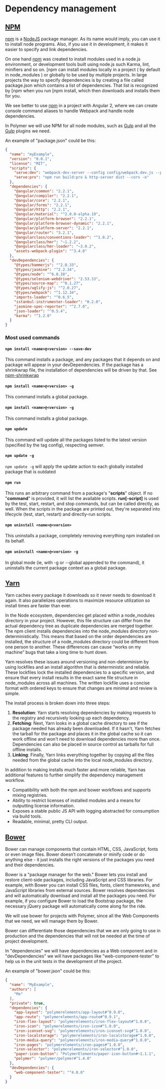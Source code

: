 # Dependency management
## [NPM]
[npm] is a [NodeJS](https://nodejs.org/es/docs/) package manager. As its name would imply, you can use it to install node programs. Also, if you use it in development, it makes it easier to specify and link dependencies.

On one hand [npm] was created to install modules used in a node.js environment, or development tools built using node.js such Karma, lint, minifiers and so on. [npm can install modules locally in a project ( by default in node_modules ) or globally to be used by multiple projects. In large projects the way to specify dependencies is by creating a file called package.json which contains a list of dependencies. That list is recognized by [npm when you run [npm install, which then downloads and installs them for you.

We see better to use [npm] in a project with Angular 2, where we can create console command aliases to handle Webpack and handle node dependencies.

In Polymer we will use NPM for all node modules, such as [Gulp] and all the [Gulp] plugins we need.

An example of "package.json" could be this:
```json
{
  "name": "myExample",
  "version": "0.0.1",
  "license": "MIT",
  "scripts": {
    "serve:dev": "webpack-dev-server --config config/webpack.dev.js --progress --profile --watch --content-base src/ --inline --hot",
    "serve:pro": "npm run build:pro & http-server dist --cors -o"
  },
  "dependencies": {
    "@angular/common": "2.2.1",
    "@angular/compiler": "2.2.1",
    "@angular/core": "2.2.1",
    "@angular/forms": "2.2.1",
    "@angular/http": "2.2.1",
    "@angular/material": "^2.0.0-alpha.10",
    "@angular/platform-browser": "2.2.1",
    "@angular/platform-browser-dynamic": "2.2.1",
    "@angular/platform-server": "2.2.1",
    "@angular/router": "3.2.1",
    "@angularclass/conventions-loader": "^1.0.2",
    "@angularclass/hmr": "~1.2.2",
    "@angularclass/hmr-loader": "~3.0.2",
    "assets-webpack-plugin": "^3.4.0"
  },
  "devDependencies": {
    "@types/hammerjs": "^2.0.33",
    "@types/jasmine": "^2.2.34",
    "@types/node": "^6.0.38",
    "@types/selenium-webdriver": "2.53.33",
    "@types/source-map": "^0.1.27",
    "@types/uglify-js": "^2.0.27",
    "@types/webpack": "^1.12.34",
    "imports-loader": "^0.6.5",
    "istanbul-instrumenter-loader": "0.2.0",
    "jasmine-spec-reporter": "^2.7.0",
    "json-loader": "^0.5.4",
    "karma": "^1.2.0"
  }
}

```

[Gulp]: https://github.com/gulpjs/gulp/blob/master/docs/getting-started.md
[NPM]: https://www.npmjs.com/

### Most used commands

#### `npm install <name>@<version> --save-dev`
This command installs a package, and any packages that it depends on and package will appear in your devDependencies. If the package has a shrinkwrap file, the installation of dependencies will be driven by that. See [npm-shrinkwrap](https://docs.npmjs.com/cli/shrinkwrap)

#### `npm install <name>@<version> -g`
This command installs a global package.

#### `npm install <name>@<version> -g`
This command installs a global package.

#### `npm update`
This command will update all the packages listed to the latest version (specified by the tag config), respecting semver.

#### `npm update -g`
`npm update -g` will apply the update action to each globally installed package that is outdated

#### `npm run`
This runs an arbitrary command from a package's "**scripts**" object. If no "**command**" is provided, it will list the available scripts. **run[-script]** is used by the test, start, restart, and stop commands, but can be called directly, as well. When the scripts in the package are printed out, they're separated into lifecycle (test, start, restart) and directly-run scripts.

#### `npm uninstall <name>@<version>`
This uninstalls a package, completely removing everything npm installed on its behalf.

#### `npm uninstall <name>@<version> -g`
In global mode (ie, with -g or --global appended to the command), it uninstalls the current package context as a global package.

## [Yarn](https://yarnpkg.com/)

Yarn caches every package it downloads so it never needs to download it again. It also parallelizes operations to maximize resource utilization so install times are faster than ever.

In the Node ecosystem, dependencies get placed within a node_modules directory in your project. However, this file structure can differ from the actual dependency tree as duplicate dependencies are merged together. The npm client installs dependencies into the node_modules directory non-deterministically. This means that based on the order dependencies are installed, the structure of a node_modules directory could be different from one person to another. These differences can cause “works on my machine” bugs that take a long time to hunt down.

Yarn resolves these issues around versioning and non-determinism by using lockfiles and an install algorithm that is deterministic and reliable. These lockfiles lock the installed dependencies to a specific version, and ensure that every install results in the exact same file structure in node_modules across all machines. The written lockfile uses a concise format with ordered keys to ensure that changes are minimal and review is simple.

The install process is broken down into three steps:

1. **Resolution**: Yarn starts resolving dependencies by making requests to the registry and recursively looking up each dependency.
2. **Fetching**: Next, Yarn looks in a global cache directory to see if the package needed has already been downloaded. If it hasn't, Yarn fetches the tarball for the package and places it in the global cache so it can work offline and won't need to download dependencies more than once. Dependencies can also be placed in source control as tarballs for full offline installs.
3. **Linking**: Finally, Yarn links everything together by copying all the files needed from the global cache into the local node_modules directory.

In addition to making installs much faster and more reliable, Yarn has additional features to further simplify the dependency management workflow.

- Compatibility with both the npm and bower workflows and supports mixing registries.
- Ability to restrict licenses of installed modules and a means for outputting license information.
- Exposes a stable public JS API with logging abstracted for consumption via build tools.
- Readable, minimal, pretty CLI output.

## [Bower](https://bower.io/)

Bower can manage components that contain HTML, CSS, JavaScript, fonts or even image files. Bower doesn’t concatenate or minify code or do anything else - it just installs the right versions of the packages you need and their dependencies.

Bower is a "package manager for the web." Bower lets you install and restore client-side packages, including JavaScript and CSS libraries. For example, with Bower you can install CSS files, fonts, client frameworks, and JavaScript libraries from external sources. Bower resolves dependencies and will automatically download and install all the packages you need. For example, if you configure Bower to load the Bootstrap package, the necessary jQuery package will automatically come along for the ride.

We will use bower for projects with Polymer, since all the Web Components that we need, we will manage them by Bower.

Bower can differentiate those dependencies that we are only going to use in production and the dependencies that will not be needed at the time of project development.

In "dependencies" we will have dependencies as a Web component and in "devDependencies" we will have packages like "web-component-tester" to help us in the unit tests in the development of the project.

An example of "bower.json" could be this:
```json
{
  "name": "MyExample",
  "authors": [
    "Me"
  ],
  "private": true,
  "dependencies": {
    "app-layout": "polymerelements/app-layout#^0.9.0",
    "app-route": "polymerelements/app-route#^0.9.1",
    "iron-flex-layout": "polymerelements/iron-flex-layout#^1.0.0",
    "iron-icon": "polymerelements/iron-icon#^1.0.0",
    "iron-iconset-svg": "polymerelements/iron-iconset-svg#^1.0.0",
    "iron-localstorage": "polymerelements/iron-localstorage#^1.0.0",
    "iron-media-query": "polymerelements/iron-media-query#^1.0.0",
    "iron-pages": "polymerelements/iron-pages#^1.0.0",
    "iron-selector": "polymerelements/iron-selector#^1.0.0",
    "paper-icon-button": "PolymerElements/paper-icon-button#~1.1.1",
    "polymer": "polymer/polymer#^1.4.0"
  },
  "devDependencies": {
    "web-component-tester": "^4.0.0"
  }
}
```